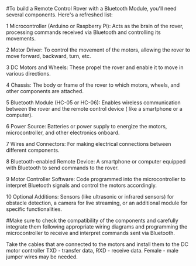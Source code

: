 #To build a Remote Control Rover with a Bluetooth Module, you'll need several components. Here's a refreshed list:

   1 Microcontroller (Arduino or Raspberry Pi): Acts as the brain of the rover, processing commands received via            Bluetooth and controlling its movements.

   2 Motor Driver: To control the movement of the motors, allowing the rover to move forward, backward, turn, etc.

   3 DC Motors and Wheels: These propel the rover and enable it to move in various directions.

   4 Chassis: The body or frame of the rover to which motors, wheels, and other components are attached.

   5 Bluetooth Module (HC-05 or HC-06): Enables wireless communication between the rover and the remote control device      ( like a smartphone or a computer).

   6 Power Source: Batteries or power supply to energize the motors, microcontroller, and other electronics onboard.

   7 Wires and Connectors: For making electrical connections between different components.

   8 Bluetooth-enabled Remote Device: A smartphone or computer equipped with Bluetooth to send commands to the rover.

   9 Motor Controller Software: Code programmed into the microcontroller to interpret Bluetooth signals and control         the motors accordingly.

   10 Optional Additions: Sensors (like ultrasonic or infrared sensors) for obstacle detection, a camera for live            streaming, or an additional module for specific functionalities.

#Make sure to check the compatibility of the components and carefully integrate them following appropriate wiring diagrams and programming the microcontroller to receive and interpret commands sent via Bluetooth.


Take the cables that are connected to the motors and install them to the DC motor controller
 TXD - transfer data, RXD - receive data. Female - male jumper wires may be needed.
